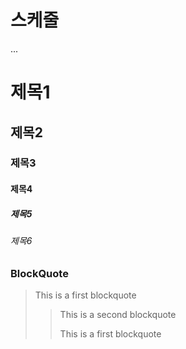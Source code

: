 # 스케줄

...
# 제목1

## 제목2

### 제목3

#### 제목4

##### 제목5

###### 제목6

### BlockQuote
> This is a first blockquote
> 
> > This is a second blockquote
> > 
> > This is a first blockquote



